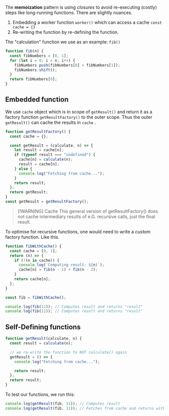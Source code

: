 The **memoization** pattern is using _closures_ to avoid re-executing (costly) steps like long-running functions. There are slightly nuances.

1. Embedding a worker function `worker()` which can access a cache `const cache = {}`
2. Re-writing the function by re-defining the function.

The "calculation" function we use as an example: `fib()`

```js
function fib(n) {
  const fibNumbers = [0, 1];
  for (let i = 0; i < n; i++) {
    fibNumbers.push(fibNumbers[0] + fibNumbers[1]);
    fibNumbers.shift();
  }
  return fibNumbers[0];
}
```

## Embedded function

We use `cache` object which is in scope of `getResult()` and return it as a factory function `getResultFactory()` to the outer scope. Thus the outer `getResult()` can cache the results in `cache` .

```js
function getResultFactory() {
  const cache = {};

  const getResult = (calculate, n) => {
    let result = cache[n];
    if (typeof result === "undefined") {
      cache[n] = calculate(n);
      result = cache[n];
    } else {
      console.log("Fetching from cache...");
    }
    return result;
  };
  return getResult;
}
const getResult = getResultFactory();
```

> [!WARNING] Cache
> This general version of getResultFactory() does not cache intermediary results of e.G. recursive calls, just the final result.

To optimise for recursive functions, one would need to write a _custom_ factory function. Like this.

```js
function fibWithCache() {
  const cache = [0, 1];
  return (n) => {
    if (!(n in cache)) {
      console.log(`Computing result: ${n}`);
      cache[n] = fib(n - 1) + fib(n - 2);
    }
    return cache[n];
  };
}

const fib = fibWithCache();

console.log(fib(11)); // Computes result and returns "result"
console.log(fib(11)); // Computes result and returns "result"
```

## Self-Defining functions

```js
function getResult(calculate, n) {
  const result = calculate(n);

  // we re-write the function to NOT calculate() again
  getResult = () => {
    console.log("Fetching from cache...");

    return result;
  };
  return result;
}
```

To test our functions, we run this:

```js
console.log(getResult(fib, 11)); // Computes result
console.log(getResult(fib, 11)); // Fetches from cache and returns without recomputing
```
